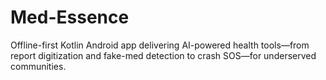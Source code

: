 # Med-Essence
Offline-first Kotlin Android app delivering AI-powered health tools—from report digitization and fake-med detection to crash SOS—for underserved communities.
